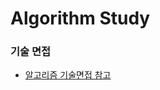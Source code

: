 # Algorithm Study

### 기술 면접
+ <a href="https://gyoogle.dev/blog/algorithm/Bubble%20Sort.html">알고리즘 기술면접 참고</a>

